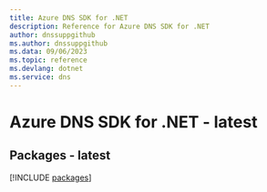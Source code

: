 ```yaml
---
title: Azure DNS SDK for .NET
description: Reference for Azure DNS SDK for .NET
author: dnssuppgithub
ms.author: dnssuppgithub
ms.data: 09/06/2023
ms.topic: reference
ms.devlang: dotnet
ms.service: dns
---
```

# Azure DNS SDK for .NET - latest
## Packages - latest
[!INCLUDE [packages](dns-index.md)]